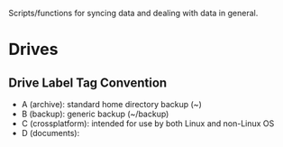 Scripts/functions for syncing data and dealing with data in general.

# Drives
## Drive Label Tag Convention
* A (archive): standard home directory backup (~)
* B (backup): generic backup (~/backup)
* C (crossplatform): intended for use by both Linux and non-Linux OS
* D (documents):
